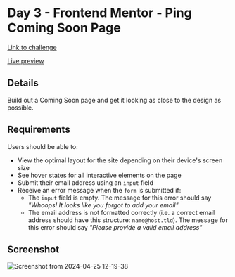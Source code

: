 # Day 3 - Frontend Mentor - Ping Coming Soon Page
[Link to challenge](https://www.frontendmentor.io/challenges/ping-single-column-coming-soon-page-5cadd051fec04111f7b848da) 

[Live preview](https://30-days-of-tailwind-day-3.netlify.app/)

## Details
Build out a Coming Soon page and get it looking as close to the design as possible.

## Requirements
Users should be able to: 
* View the optimal layout for the site depending on their device's screen size
* See hover states for all interactive elements on the page
* Submit their email address using an `input` field
* Receive an error message when the `form` is submitted if:
  * The `input` field is empty. The message for this error should say *"Whoops! It looks like you forgot to add your email"*
  * The email address is not formatted correctly (i.e. a correct email address should have this structure: `name@host.tld`). The message for this error should say *"Please provide a valid email address"*

## Screenshot
![Screenshot from 2024-04-25 12-19-38](https://github.com/matthewsalan/30-days-of-tailwind/assets/8284435/69773d77-0795-42b7-8a0f-331d84f770d3)
